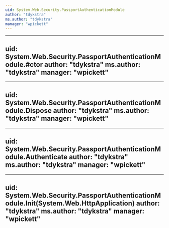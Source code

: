 ```yaml
---
uid: System.Web.Security.PassportAuthenticationModule
author: "tdykstra"
ms.author: "tdykstra"
manager: "wpickett"
---
```


---
uid: System.Web.Security.PassportAuthenticationModule.#ctor
author: "tdykstra"
ms.author: "tdykstra"
manager: "wpickett"
---

---
uid: System.Web.Security.PassportAuthenticationModule.Dispose
author: "tdykstra"
ms.author: "tdykstra"
manager: "wpickett"
---

---
uid: System.Web.Security.PassportAuthenticationModule.Authenticate
author: "tdykstra"
ms.author: "tdykstra"
manager: "wpickett"
---

---
uid: System.Web.Security.PassportAuthenticationModule.Init(System.Web.HttpApplication)
author: "tdykstra"
ms.author: "tdykstra"
manager: "wpickett"
---
